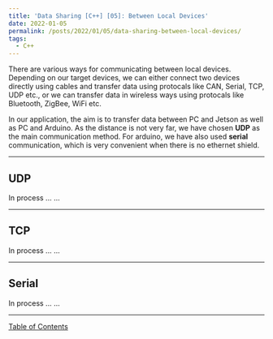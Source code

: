 ```yaml
---
title: 'Data Sharing [C++] [05]: Between Local Devices'
date: 2022-01-05
permalink: /posts/2022/01/05/data-sharing-between-local-devices/
tags:
  - C++
---
```


There are various ways for communicating between local devices. Depending on our target devices, we can either connect two devices directly using cables and transfer data using protocals like CAN, Serial, TCP, UDP etc., or we can transfer data in wireless ways using protocals like Bluetooth, ZigBee, WiFi etc. 

In our application, the aim is to transfer data between PC and Jetson as well as PC and Arduino. As the distance is not very far, we have chosen __UDP__ as the main communication method. For arduino, we have also used __serial__ communication, which is very convenient when there is no ethernet shield. 

---
## UDP
In process ... ...

---
## TCP
In process ... ...

---
## Serial
In process ... ...

---

[Table of Contents](https://c-huang-tty.github.io/posts/2100/01/01/table-of-contents/)

